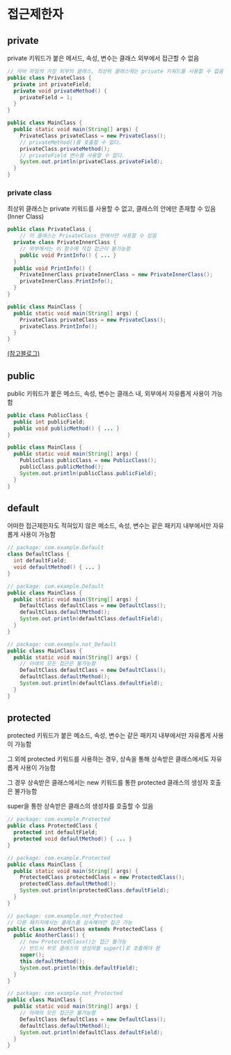 # 접근제한자

## private

private 키워드가 붙은 메서드, 속성, 변수는 클래스 외부에서 접근할 수 없음

```Java
// 자바 파일의 가장 외부의 클래스, 최상위 클래스에는 private 키워드를 사용할 수 없음
public class PrivateClass {
  private int privateField;
  private void privateMethod() {
    privateField = 1;
  }
}

public class MainClass {
  public static void main(String[] args) {
    PrivateClass privateClass = new PrivateClass();
    // privateMethod()를 호출할 수 없다.
    privateClass.privateMethod();
    // privateField 변수를 사용할 수 없다.
    System.out.println(privateClass.privateField);
  }
}
```

### private class

최상위 클래스는 private 키워드를 사용할 수 없고, 클래스의 안에만 존재할 수 있음 (Inner Class)

```Java
public class PrivateClass {
    // 이 클래스는 PrivateClass 안에서만 사용할 수 있음
  private class PrivateInnerClass {
    // 외부에서는 이 함수에 직접 접근이 불가능함
    public void PrintInfo() { ... }
  }
  public void PrintInfo() {
    PrivateInnerClass privateInnerClass = new PrivateInnerClass();
    privateInnerClass.PrintInfo();
  }
}

public class MainClass {
  public static void main(String[] args) {
    PrivateClass privateClass = new PrivateClass();
    privateClass.PrintInfo();
  }
}
```

[(참고블로그)](https://hashcode.co.kr/questions/6441/private으로-선언된-클래스-내부의-public-static-변수-접근)

## public

public 키워드가 붙은 메소드, 속성, 변수는 클래스 내, 외부에서 자유롭게 사용이 가능함

```Java
public class PublicClass {
  public int publicField;
  public void publicMethod() { ... }
}

public class MainClass {
  public static void main(String[] args) {
    PublicClass publicClass = new PublicClass();
    publicClass.publicMethod();
    System.out.println(publicClass.publicField);
  }
}
```

## default

어떠한 접근제한자도 적혀있지 않은 메소드, 속성, 변수는 같은 패키지 내부에서만 자유롭게 사용이 가능함

```Java
// package: com.example.Default
class DefaultClass {
  int defaultField;
  void defaultMethod() { ... }
}

// package: com.example.Default
public class MainClass {
  public static void main(String[] args) {
    DefaultClass defaultClass = new DefaultClass();
    defaultClass.defaultMethod();
    System.out.println(defaultClass.defaultField);
  }
}

// package: com.example.not_Default
public class MainClass {
  public static void main(String[] args) {
    // 아래의 모든 접근은 불가능함
    DefaultClass defaultClass = new DefaultClass();
    defaultClass.defaultMethod();
    System.out.println(defaultClass.defaultField);
  }
}
```

## protected

protected 키워드가 붙은 메소드, 속성, 변수는 같은 패키지 내부에서만 자유롭게 사용이 가능함

그 외에 protected 키워드를 사용하는 경우, 상속을 통해 상속받은 클래스에서도 자유롭게 사용이 가능함

그 경우 상속받은 클래스에서는 new 키워드를 통한 protected 클래스의 생성자 호출은 불가능함

super을 통한 상속받은 클래스의 생성자를 호출할 수 있음

```Java
// package: com.example.Protected
public class ProtectedClass {
  protected int defaultField;
  protected void defaultMethod() { ... }
}

// package: com.example.Protected
public class MainClass {
  public static void main(String[] args) {
    ProtectedClass protectedClass = new ProtectedClass();
    protectedClass.defaultMethod();
    System.out.println(protectedClass.defaultField);
  }
}

// package: com.example.not_Protected
// 다른 패키지에서는 클래스를 상속해야만 접근 가능
public class AnotherClass extends ProtectedClass {
  public AnotherClass() {
    // new ProtectedClass()는 접근 불가능
    // 반드시 부모 클래스의 생성자를 super()로 호출해야 함
    super();
    this.defaultMethod();
    System.out.println(this.defaultField);
  }
}

// package: com.example.not_Protected
public class MainClass {
  public static void main(String[] args) {
    // 아래의 모든 접근은 불가능함
    DefaultClass defaultClass = new DefaultClass();
    defaultClass.defaultMethod();
    System.out.println(defaultClass.defaultField);
  }
}
```